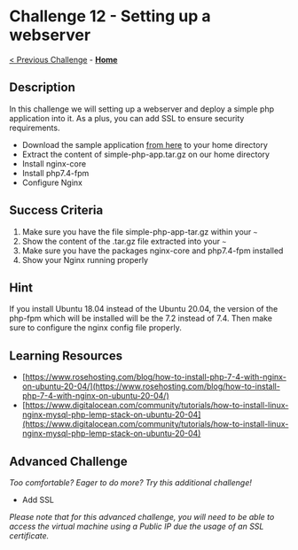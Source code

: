 # Challenge 12 - Setting up a webserver 

[< Previous Challenge](./Challenge-11.md) - **[Home](../README.md)** 

## Description

In this challenge we will setting up a webserver and deploy a simple php application into it. As a plus, you can add SSL to ensure security requirements.

- Download the sample application [from here](./resources/simple-php-app.tar.gz) to your home directory
- Extract the content of simple-php-app.tar.gz on our home directory
- Install nginx-core
- Install php7.4-fpm
- Configure Nginx

## Success Criteria

1. Make sure you have the file simple-php-app-tar.gz within your `~`
2. Show the content of the .tar.gz file extracted into your `~`
3. Make sure you have the packages nginx-core and php7.4-fpm installed
4. Show your Nginx running properly

## Hint

If you install Ubuntu 18.04 instead of the Ubuntu 20.04, the version of the php-fpm which will be installed will be the 7.2 instead of 7.4. Then make sure to configure the nginx config file properly.

## Learning Resources

- [https://www.rosehosting.com/blog/how-to-install-php-7-4-with-nginx-on-ubuntu-20-04/](https://www.rosehosting.com/blog/how-to-install-php-7-4-with-nginx-on-ubuntu-20-04/)
- [https://www.digitalocean.com/community/tutorials/how-to-install-linux-nginx-mysql-php-lemp-stack-on-ubuntu-20-04](https://www.digitalocean.com/community/tutorials/how-to-install-linux-nginx-mysql-php-lemp-stack-on-ubuntu-20-04)

## Advanced Challenge
*Too comfortable?  Eager to do more?  Try this additional challenge!*

- Add SSL

_Please note that for this advanced challenge, you will need to be able to access the virtual machine using a Public IP due the usage of an SSL certificate._




